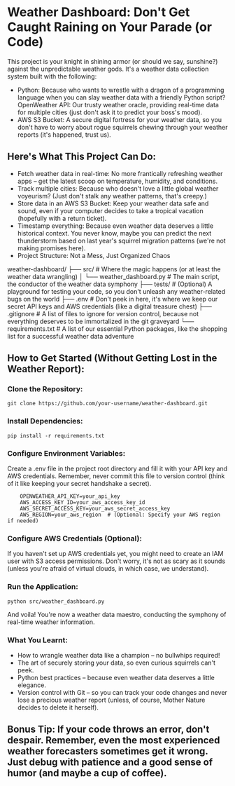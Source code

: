 # Weather Dashboard: Don't Get Caught Raining on Your Parade (or Code)
This project is your knight in shining armor (or should we say, sunshine?) against the unpredictable weather gods. It's a weather data collection system built with the following:

- Python: Because who wants to wrestle with a dragon of a programming language when you can slay weather data with a friendly Python script?
OpenWeather API: Our trusty weather oracle, providing real-time data for multiple cities (just don't ask it to predict your boss's mood).
- AWS S3 Bucket: A secure digital fortress for your weather data, so you don't have to worry about rogue squirrels chewing through your weather reports (it's happened, trust us).

## Here's What This Project Can Do:
- Fetch weather data in real-time: No more frantically refreshing weather apps – get the latest scoop on temperature, humidity, and conditions.
- Track multiple cities: Because who doesn't love a little global weather voyeurism? (Just don't stalk any weather patterns, that's creepy.)
- Store data in an AWS S3 Bucket: Keep your weather data safe and sound, even if your computer decides to take a tropical vacation (hopefully with a return ticket).
- Timestamp everything: Because even weather data deserves a little historical context. You never know, maybe you can predict the next thunderstorm based on last year's squirrel migration patterns (we're not making promises here).
- Project Structure: Not a Mess, Just Organized Chaos

weather-dashboard/
├── src/  # Where the magic happens (or at least the weather data wrangling)
│   └── weather_dashboard.py  # The main script, the conductor of the weather data symphony
├── tests/  # (Optional) A playground for testing your code, so you don't unleash any weather-related bugs on the world
├── .env  # Don't peek in here, it's where we keep our secret API keys and AWS credentials (like a digital treasure chest)
├── .gitignore  # A list of files to ignore for version control, because not everything deserves to be immortalized in the git graveyard
└── requirements.txt  # A list of our essential Python packages, like the shopping list for a successful weather data adventure
## How to Get Started (Without Getting Lost in the Weather Report):

### Clone the Repository:

```git clone https://github.com/your-username/weather-dashboard.git```

### Install Dependencies:

```pip install -r requirements.txt```

### Configure Environment Variables:
Create a .env file in the project root directory and fill it with your API key and AWS credentials. Remember, never commit this file to version control (think of it like keeping your secret handshake a secret).

```
    OPENWEATHER_API_KEY=your_api_key
    AWS_ACCESS_KEY_ID=your_aws_access_key_id
    AWS_SECRET_ACCESS_KEY=your_aws_secret_access_key
    AWS_REGION=your_aws_region  # (Optional: Specify your AWS region if needed)

```

### Configure AWS Credentials (Optional):
If you haven't set up AWS credentials yet, you might need to create an IAM user with S3 access permissions. Don't worry, it's not as scary as it sounds (unless you're afraid of virtual clouds, in which case, we understand).

### Run the Application:

```python src/weather_dashboard.py```

And voila! You're now a weather data maestro, conducting the symphony of real-time weather information.

### What You Learnt:
- How to wrangle weather data like a champion – no bullwhips required!
- The art of securely storing your data, so even curious squirrels can't peek.
- Python best practices – because even weather data deserves a little elegance.
- Version control with Git – so you can track your code changes and never lose a precious weather report (unless, of course, Mother Nature decides to delete it herself).

## Bonus Tip: If your code throws an error, don't despair. Remember, even the most experienced weather forecasters sometimes get it wrong. Just debug with patience and a good sense of humor (and maybe a cup of coffee).
